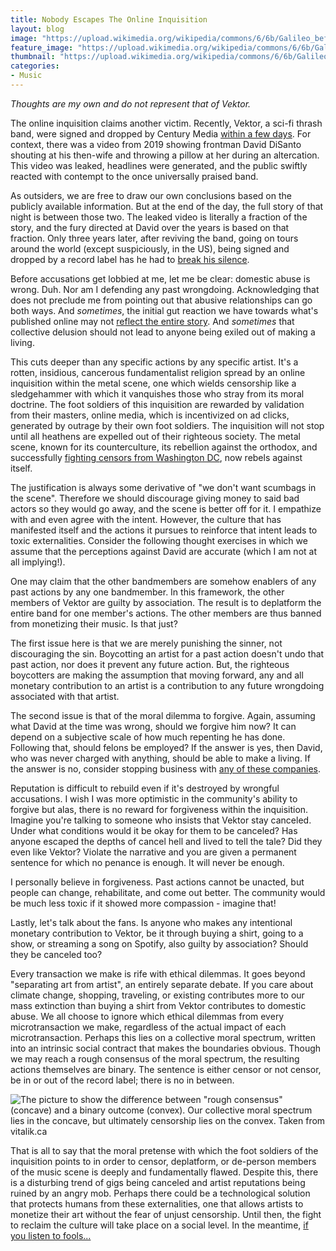 ```yaml
---
title: Nobody Escapes The Online Inquisition
layout: blog
image: "https://upload.wikimedia.org/wikipedia/commons/6/6b/Galileo_before_the_Holy_Office_-_Joseph-Nicolas_Robert-Fleury%2C_1847.png"
feature_image: "https://upload.wikimedia.org/wikipedia/commons/6/6b/Galileo_before_the_Holy_Office_-_Joseph-Nicolas_Robert-Fleury%2C_1847.png"
thumbnail: "https://upload.wikimedia.org/wikipedia/commons/6/6b/Galileo_before_the_Holy_Office_-_Joseph-Nicolas_Robert-Fleury%2C_1847.png"
categories:
- Music
---
```

*Thoughts are my own and do not represent that of Vektor.*

The online inquisition claims another victim. Recently, Vektor, a sci-fi thrash band, were signed and dropped by Century Media [within a few days](https://metalinjection.net/news/century-media-signs-drops-vektor-in-the-same-week).  For context, there was a video from 2019 showing frontman David DiSanto shouting at his then-wife and throwing a pillow at her during an altercation. This video was leaked, headlines were generated, and the public swiftly reacted with contempt to the once universally praised band.

As outsiders, we are free to draw our own conclusions based on the publicly available information. But at the end of the day, the full story of that night is between those two. The leaked video is literally a fraction of the story, and the fury directed at David over the years is based on that fraction. Only three years later, after reviving the band, going on tours around the world (except suspiciously, in the US), being signed and dropped by a record label has he had to [break his silence](https://www.youtube.com/watch?v=OS66FIG2WSI&feature=youtu.be).

Before accusations get lobbied at me, let me be clear: domestic abuse is wrong. Duh. Nor am I defending any past wrongdoing. Acknowledging that does not preclude me from pointing out that abusive relationships can go both ways. And _sometimes_, the initial gut reaction we have towards what's published online may not [reflect the entire story](https://en.wikipedia.org/wiki/Depp_v._Heard). And _sometimes_ that collective delusion should not lead to anyone being exiled out of making a living.

This cuts deeper than any specific actions by any specific artist. It's a rotten, insidious, cancerous fundamentalist religion spread by an online inquisition within the metal scene, one which wields censorship like a sledgehammer with which it vanquishes those who stray from its moral doctrine. The foot soldiers of this inquisition are rewarded by validation from their masters, online media, which is incentivized on ad clicks, generated by outrage by their own foot soldiers. The inquisition will not stop until all heathens are expelled out of their righteous society. The metal scene, known for its counterculture, its rebellion against the orthodox, and successfully [fighting censors from Washington DC](https://www.youtube.com/watch?v=vKRwls1kJUw), now rebels against itself.

The justification is always some derivative of "we don't want scumbags in the scene". Therefore we should discourage giving money to said bad actors so they would go away, and the scene is better off for it. I empathize with and even agree with the intent. However, the culture that has manifested itself and the actions it pursues to reinforce that intent leads to toxic externalities. Consider the following thought exercises in which we assume that the perceptions against David are accurate (which I am not at all implying!).

One may claim that the other bandmembers are somehow enablers of any past actions by any one bandmember. In this framework, the other members of Vektor are guilty by association. The result is to deplatform the entire band for one member's actions. The other members are thus banned from monetizing their music. Is that just?

The first issue here is that we are merely punishing the sinner, not discouraging the sin. Boycotting an artist for a past action doesn't undo that past action, nor does it prevent any future action. But, the righteous boycotters are making the assumption that moving forward, any and all monetary contribution to an artist is a contribution to any future wrongdoing associated with that artist.

The second issue is that of the moral dilemma to forgive. Again, assuming what David at the time was wrong, should we forgive him now? It can depend on a subjective scale of how much repenting he has done. Following that, should felons be employed? If the answer is yes, then David, who was never charged with anything, should be able to make a living. If the answer is no, consider stopping business with [any of these companies](https://www.careeraddict.com/companies-hire-felons). 

Reputation is difficult to rebuild even if it's destroyed by wrongful accusations. I wish I was more optimistic in the community's ability to forgive but alas, there is no reward for forgiveness within the inquisition. Imagine you're talking to someone who insists that Vektor stay canceled. Under what conditions would it be okay for them to be canceled? Has anyone escaped the depths of cancel hell and lived to tell the tale? Did they even like Vektor? Violate the narrative and you are given a permanent sentence for which no penance is enough. It will never be enough.

I personally believe in forgiveness. Past actions cannot be unacted, but people can change, rehabilitate, and come out better. The community would be much less toxic if it showed more compassion - imagine that!

Lastly, let's talk about the fans. Is anyone who makes any intentional monetary contribution to Vektor, be it through buying a shirt, going to a show, or streaming a song on Spotify, also guilty by association? Should they be canceled too? 

Every transaction we make is rife with ethical dilemmas. It goes beyond "separating art from artist", an entirely separate debate. If you care about climate change, shopping, traveling, or existing contributes more to our mass extinction than buying a shirt from Vektor contributes to domestic abuse. We all choose to ignore which ethical dilemmas from every microtransaction we make, regardless of the actual impact of each microtransaction. Perhaps this lies on a collective moral spectrum, written into an intrinsic social contract that makes the boundaries obvious. Though we may reach a rough consensus of the moral spectrum, the resulting actions themselves are binary. The sentence is either censor or not censor, be in or out of the record label; there is no in between.

![The picture to show the difference between "rough consensus" (concave) and a binary outcome (convex). Our collective moral spectrum lies in the concave, but ultimately censorship lies on the convex. Taken from vitalik.ca](https://vitalik.ca/images/daos/convex1.png)

That is all to say that the moral pretense with which the foot soldiers of the inquisition points to in order to censor, deplatform, or de-person members of the music scene is deeply and fundamentally flawed. Despite this, there is a disturbing trend of gigs being canceled and artist reputations being ruined by an angry mob. Perhaps there could be a technological solution that protects humans from these externalities, one that allows artists to monetize their art without the fear of unjust censorship. Until then, the fight to reclaim the culture will take place on a social level. In the meantime, [if you listen to fools...](https://www.youtube.com/watch?v=AkvHFBC35Oc)